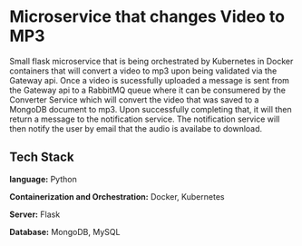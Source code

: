 # Microservice that changes Video to MP3

Small flask microservice that is being orchestrated by Kubernetes in Docker containers that will convert a video to mp3 upon being validated via the Gateway api. Once a video is sucessfully uploaded a message is sent from the Gateway api to a RabbitMQ queue where it can be consumered by the Converter Service which will convert the video that was saved to a MongoDB document to mp3. Upon successfully completing that, it will then return a message to the notification service. The notification service will then notify the user by email that the audio is availabe to download.



## Tech Stack
**language:** Python

**Containerization and Orchestration:** Docker, Kubernetes

**Server:** Flask

**Database:** MongoDB, MySQL
